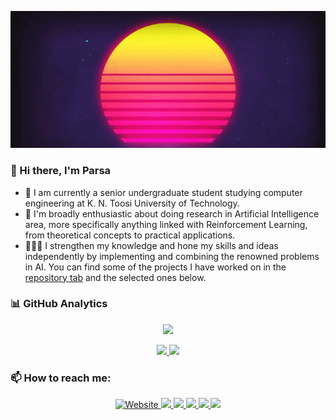 <p align="center">
  <img src="https://raw.githubusercontent.com/TroddenSpade/troddenspade/master/parsasam.gif" />
</p>


### 👋 Hi there, I'm Parsa

- 🔭 I am currently a senior undergraduate student studying computer engineering at K. N. Toosi University of Technology.
- 🌱 I'm broadly enthusiastic about doing research in Artificial Intelligence area, more specifically anything linked with Reinforcement Learning, from theoretical concepts to practical applications.
- 👨🏻‍💻 I strengthen my knowledge and hone my skills and ideas independently by implementing and combining the renowned problems in AI. You can find some of the projects I have worked on in the [repository tab](https://github.com/TroddenSpade?tab=repositories) and the selected ones below.


### 📊 GitHub Analytics 

<p align="center">
  <img src="https://github-profile-trophy.vercel.app/?username=troddenspade&theme=dracula&margin-w=18&margin-h=18&column=6&row=1"/>
</p>

<p align="center">
<a href="https://github.com/troddenspade">
  <img height="180em" src="https://github-readme-stats-eight-theta.vercel.app/api?username=troddenspade&show_icons=true&theme=dracula&include_all_commits=true&count_private=true"/>
  <img height="180em" src="https://github-readme-stats-eight-theta.vercel.app/api/top-langs/?username=troddenspade&layout=compact&langs_count=8&theme=dracula"/>
</a>
</p>


### 📫 How to reach me:

<p align="center">
<a href="https://psam.xyz">
  <img alt="Website" src="https://img.shields.io/website?up_color=CE4676&up_message=psam.xyz&url=https%3A%2F%2Fpsam.xyz">
</a>
<a href="mailto:99psam@gmail.com">
  <img src="https://img.shields.io/badge/-99psam@gmail.com-D14836?style=flat&logo=Gmail&logoColor=white"/>
</a>
<a href="https://www.linkedin.com/in/parsa-samadnejad-767ab6114">
  <img src="https://img.shields.io/badge/-Parsa%20Samadnejad-0077B5?style=flat&logo=Linkedin&logoColor=white"/>
</a>
<a href="https://twitter.com/TroddenSpade">
  <img src="https://img.shields.io/badge/-@troddenspade-1D9BF0?style=flat&logo=twitter&logoColor=white"/>
</a>
<a href="https://kaggle.com/parsasam">
  <img src="https://img.shields.io/badge/-@troddenspade-20BEFF?style=flat&logo=kaggle&logoColor=white"/>
</a>
<a href="https://github.com/antonkomarev/github-profile-views-counter">
  <img src="https://komarev.com/ghpvc/?username=troddenspade&style=flat-square&color=CE4676"/>
</a>
</p>

<!--
**TroddenSpade/troddenspade** is a ✨ _special_ ✨ repository because its `README.md` (this file) appears on your GitHub profile.

Here are some ideas to get you started:

- 👯 I’m looking to collaborate on ...
- 🤔 I’m looking for help with ...
- 💬 Ask me about ...
- 😄 Pronouns: ...
- ⚡ Fun fact: ...
-->

